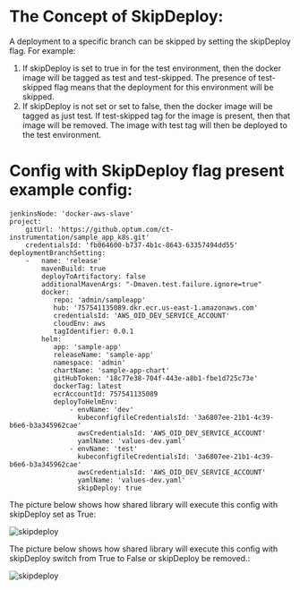 # The Concept of SkipDeploy:
  A deployment to a specific branch can be skipped by setting the skipDeploy flag. For example:
  1. If skipDeploy is set to true in for the test environment, then the docker image will be tagged as test and test-skipped. The presence of test-skipped flag means that the deployment for this environment will be skipped.
1. If skipDeploy is not set or set to false, then the docker image will be tagged as just test. If test-skipped tag for the image is present, then that image will be removed. The image with test tag will then be deployed to the test environment.
  
   
# Config with SkipDeploy flag present example config:
```
jenkinsNode: 'docker-aws-slave'
project:
    gitUrl: 'https://github.optum.com/ct-instrumentation/sample_app_k8s.git'
    credentialsId: 'fb064600-b737-4b1c-8643-63357494dd55'
deploymentBranchSetting:
    -   name: 'release'
        mavenBuild: true
        deployToArtifactory: false
        additionalMavenArgs: "-Dmaven.test.failure.ignore=true"
        docker:
           repo: 'admin/sampleapp'
           hub: '757541135089.dkr.ecr.us-east-1.amazonaws.com'
           credentialsId: 'AWS_OID_DEV_SERVICE_ACCOUNT'
           cloudEnv: aws
           tagIdentifier: 0.0.1
        helm:
           app: 'sample-app'
           releaseName: 'sample-app'
           namespace: 'admin'
           chartName: 'sample-app-chart'
           gitHubToken: '18c77e38-704f-443e-a8b1-fbe1d725c73e'
           dockerTag: latest
           ecrAccountId: 757541135089
           deployToHelmEnv:
               - envName: 'dev'
                 kubeconfigfileCredentialsId: '3a6807ee-21b1-4c39-b6e6-b3a345962cae'
                 awsCredentialsId: 'AWS_OID_DEV_SERVICE_ACCOUNT'
                 yamlName: 'values-dev.yaml'
               - envName: 'test'
                 kubeconfigfileCredentialsId: '3a6807ee-21b1-4c39-b6e6-b3a345962cae'
                 awsCredentialsId: 'AWS_OID_DEV_SERVICE_ACCOUNT'
                 yamlName: 'values-dev.yaml'
                 skipDeploy: true
```

The picture below shows how shared library will execute this config with skipDeploy set as True:

![skipdeploy](/images/SkipDeploy.jpeg)

The picture below shows how shared library will execute this config with skipDeploy switch from True to False or skipDeploy be removed.:

![skipdeploy](/images/SkipDeployAsFalse.jpeg)